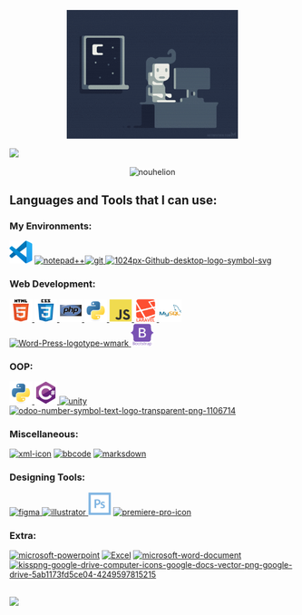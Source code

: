 <!--
**nouhelion/nouhelion** is a ✨ _special_ ✨ repository because its `README.md` (this file) appears on your GitHub profile.
-->
<p align="center">
  <a><img src="https://github.com/nouhelion/nouhelion/blob/main/code.gif" width="60%"></a>
</p>

![](https://komarev.com/ghpvc/?username=your-github-username&color=blueviolet)
<br>
<p align="center"><img src="https://github-profile-trophy.vercel.app/?username=nouhelion&theme=onedark" alt="nouhelion" /></a> </p>

<h2 align="left">Languages and Tools that I can use:</h2>

<h3 align="left">My Environments:</h3>
<p>
<img alt="VSCode" width="40px" height="40px" src="https://raw.githubusercontent.com/Mempler/Mempler/master/assets//visual-studio-code.svg"/> 
 <a href="https://notepad-plus-plus.org"><img src="https://i.ibb.co/gSbvCC9/notepad.png" width="auto" height="40px" alt="notepad++" border="0"></a><a href="https://git-scm.com/" target="_blank" rel="noreferrer"><img src="https://www.vectorlogo.zone/logos/git-scm/git-scm-icon.svg" alt="git" width="40" height="40"/> </a><a href="https://desktop.github.com/"><img src="https://i.ibb.co/7KZpZkL/1024px-Github-desktop-logo-symbol-svg.png" height="40" width="40" alt="1024px-Github-desktop-logo-symbol-svg" border="0"></a></p>

<h3 align="left">Web Development:</h3>
<p align="left"><a href="https://www.w3.org/html/" target="_blank" rel="noreferrer"> <img src="https://raw.githubusercontent.com/devicons/devicon/master/icons/html5/html5-original-wordmark.svg" alt="html5" width="40" height="40"/> </a> <a href="https://www.w3schools.com/css/" target="_blank" rel="noreferrer"> <img src="https://raw.githubusercontent.com/devicons/devicon/master/icons/css3/css3-original-wordmark.svg" alt="css3" width="40" height="40"/> </a><a href="https://www.php.net" target="_blank" rel="noreferrer"> <img src="https://raw.githubusercontent.com/devicons/devicon/master/icons/php/php-original.svg" alt="php" width="40" height="40"/> </a> <a href="https://www.python.org" target="_blank" rel="noreferrer"> <img src="https://raw.githubusercontent.com/devicons/devicon/master/icons/python/python-original.svg" alt="python" width="40" height="40"/> </a> <a href="https://developer.mozilla.org/en-US/docs/Web/JavaScript" target="_blank" rel="noreferrer"> <img src="https://raw.githubusercontent.com/devicons/devicon/master/icons/javascript/javascript-original.svg" alt="javascript" width="40" height="40"/> </a><a href="https://laravel.com/" target="_blank" rel="noreferrer"> <img src="https://raw.githubusercontent.com/devicons/devicon/master/icons/laravel/laravel-plain-wordmark.svg" alt="laravel" width="40" height="40"/> </a> <a href="https://www.mysql.com/" target="_blank" rel="noreferrer"> <img src="https://raw.githubusercontent.com/devicons/devicon/master/icons/mysql/mysql-original-wordmark.svg" alt="mysql" width="40" height="40"/> </a> 
 <a href="https://wordpress.com/"><img src="https://i.ibb.co/hgX5MVL/Word-Press-logotype-wmark.png" height="40" width="auto" alt="Word-Press-logotype-wmark" border="0"></a><a href="https://getbootstrap.com" target="_blank" rel="noreferrer"> <img src="https://raw.githubusercontent.com/devicons/devicon/master/icons/bootstrap/bootstrap-plain-wordmark.svg" alt="bootstrap" width="40" height="40"/> </a></p>

<h3 align="left">OOP:</h3>
<p>
<a href="https://www.python.org" target="_blank" rel="noreferrer"><img src="https://raw.githubusercontent.com/devicons/devicon/master/icons/python/python-original.svg" alt="python" width="40" height="40"/></a><a href="https://www.w3schools.com/cs/" target="_blank" rel="noreferrer"> <img src="https://raw.githubusercontent.com/devicons/devicon/master/icons/csharp/csharp-original.svg" alt="csharp" width="40" height="40"/> </a><a href="https://unity.com/" target="_blank" rel="noreferrer"><img src="https://www.vectorlogo.zone/logos/unity3d/unity3d-icon.svg" alt="unity" width="40" height="40"/> </a><a href="https://pngset.com/download-free-png-ddjuz" target="_blank" rel="noreferrer"><a href="https://odoo.com"><img src="https://i.ibb.co/JtvW03D/odoo-number-symbol-text-logo-transparent-png-1106714.png" alt="odoo-number-symbol-text-logo-transparent-png-1106714" width="auto" height="40" margin-bottom ="-20px" alt="odoo"></a></p>

<h3>Miscellaneous:</h3><p>
<a href="https://www.w3schools.com/xml/xml_whatis.asp"><img src="https://i.ibb.co/gWSNdRB/xml-icon.png" alt="xml-icon" width="40" height="40" border="0"><a/>
<a href=https://www.bbcode.org/><img src="https://i.ibb.co/TBfctdL/bj8LoZ1.png" width="auto" height="40" alt="bbcode" border="0"></a>
<a href="https://www.markdownguide.org/"><img src="https://i.ibb.co/QFV1v2v/kisspng-markdown-text-editor-html-github-5adb9822124578-5281760315243407700749.png" alt="marksdown" height="40" width="auto" border="0"></a> </p>

<h3>Designing Tools:</h3>
<p>
<a href="https://www.figma.com/" target="_blank" rel="noreferrer"> <img src="https://www.vectorlogo.zone/logos/figma/figma-icon.svg" alt="figma" width="40" height="40"/> </a>
<a href="https://www.adobe.com/in/products/illustrator.html" target="_blank" rel="noreferrer"> <img src="https://www.vectorlogo.zone/logos/adobe_illustrator/adobe_illustrator-icon.svg" alt="illustrator" width="40" height="40"/> </a> <a href="https://www.photoshop.com/en" target="_blank" rel="noreferrer"> <img src="https://raw.githubusercontent.com/devicons/devicon/master/icons/photoshop/photoshop-line.svg" alt="photoshop" width="40" height="40"/></a>
<a href="adobe.com" target="_blank" rel="noreferrer"><img src="https://i.ibb.co/3hFgTQy/premiere-pro-icon.png" alt="premiere-pro-icon" border="0" width="40" height="40"/></a></p>

<h3>Extra:</h3>
<a href="https://www.microsoft.com/en-us?ql=4"><img src="https://i.ibb.co/hWbmstm/pngwing-com.png" alt="microsoft-powerpoint" width="auto" height="40" border="0"></a>
<a href="https://www.microsoft.com/en-us?ql=4"><img src="https://i.ibb.co/P9qktLw/pngwing-com-1.png" width="auto" height="40" alt="Excel" border="0"></a>
<a href="https://www.microsoft.com/en-us?ql=4"><img src="https://i.ibb.co/1vHDj4d/pngwing-com-2.png" width="auto" height="40" alt="microsoft-word-document" border="0"></a>
<a href="http://google.com"><img src="https://i.ibb.co/J58s0dc/kisspng-google-drive-computer-icons-google-docs-transparent-google-drive-png-5ab1174c17bbe1-82756443.png" alt="kisspng-google-drive-computer-icons-google-docs-vector-png-google-drive-5ab1173fd5ce04-4249597815215" width="auto" height="40" alt="google_drive" border="0"></a>
<br>
&nbsp;
&nbsp;

<p align="left">
<a href="https://github.com/nouhelion">
  <img height="180em" src="https://github-readme-stats-eight-theta.vercel.app/api/top-langs/?username=nouhelion&layout=compact&langs_count=12&theme=midnight-purple"/>
</a>
</p>
